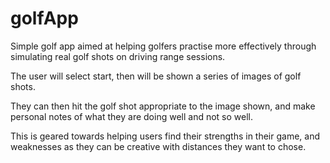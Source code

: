 # golfApp

Simple golf app aimed at helping golfers practise more effectively through simulating real golf shots on driving range sessions.

The user will select start, then will be shown a series of images of golf shots.

They can then hit the golf shot appropriate to the image shown, and make personal notes of what they are doing well and not so well.

This is geared towards helping users find their strengths in their game, and weaknesses as they can be creative with distances they want to chose.
